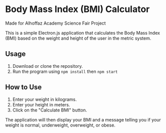 


# Body Mass Index (BMI) Calculator
Made for Alhoffaz Academy Science Fair Project

This is a simple Electron.js application that calculates the Body Mass Index (BMI) based on the weight and height of the user in the metric system.

## Usage

1. Download or clone the repository.
2. Run the program using `npm install` then `npm start`

## How to Use

1. Enter your weight in kilograms.
2. Enter your height in meters.
3. Click on the "Calculate BMI" button.

The application will then display your BMI and a message telling you if your weight is normal, underweight, overweight, or obese.

